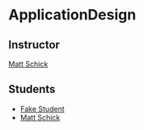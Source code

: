 # ApplicationDesign


## Instructor

[Matt Schick](https://github.com/schickm)

## Students

* [Fake Student](https://github.com/FakeStudent)
* [Matt Schick](https://github.com/schickm)